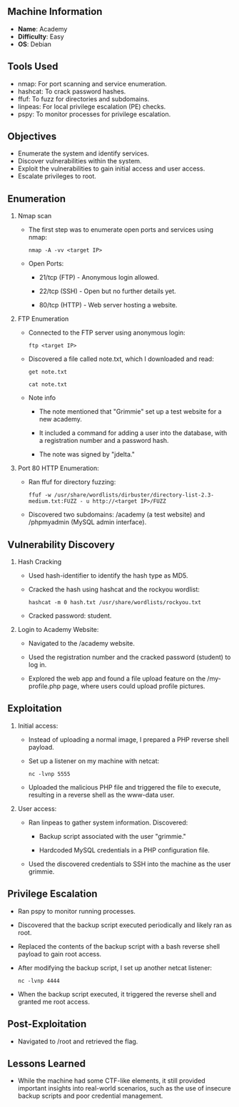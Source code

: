 ## Machine Information
- **Name**: Academy
- **Difficulty**: Easy
- **OS**: Debian
  
## Tools Used
- nmap: For port scanning and service enumeration.
- hashcat: To crack password hashes.
- ffuf: To fuzz for directories and subdomains.
- linpeas: For local privilege escalation (PE) checks.
- pspy: To monitor processes for privilege escalation.

## Objectives
- Enumerate the system and identify services.
- Discover vulnerabilities within the system.
- Exploit the vulnerabilities to gain initial access and user access.
- Escalate privileges to root.
  
## Enumeration
1. Nmap scan
  
    - The first step was to enumerate open ports and services using nmap:
    
        `nmap -A -vv <target IP>`
    
    - Open Ports:
      
      - 21/tcp (FTP) - Anonymous login allowed.
      
      - 22/tcp (SSH) - Open but no further details yet.
      
      - 80/tcp (HTTP) - Web server hosting a website.
  
2. FTP Enumeration

    - Connected to the FTP server using anonymous login:
    
        `ftp <target IP>`
    
    - Discovered a file called note.txt, which I downloaded and read:
      
        `get note.txt`
      
        `cat note.txt`
    
    - Note info
      
      - The note mentioned that "Grimmie" set up a test website for a new academy.
      
      - It included a command for adding a user into the database, with a registration number and a password hash.
      
      - The note was signed by "jdelta."

3. Port 80 HTTP Enumeration:
  
    - Ran ffuf for directory fuzzing:
      
        `ffuf -w /usr/share/wordlists/dirbuster/directory-list-2.3-medium.txt:FUZZ - u http://<target IP>/FUZZ`

    - Discovered two subdomains: /academy (a test website) and /phpmyadmin (MySQL admin interface).
     
## Vulnerability Discovery
1. Hash Cracking
  
    - Used hash-identifier to identify the hash type as MD5.
  
    - Cracked the hash using hashcat and the rockyou wordlist:
  
      `hashcat -m 0 hash.txt /usr/share/wordlists/rockyou.txt`
  
    - Cracked password: student.

2. Login to Academy Website:

    - Navigated to the /academy website.
  
    - Used the registration number and the cracked password (student) to log in.
  
    - Explored the web app and found a file upload feature on the /my-profile.php page, where users could upload profile pictures.

## Exploitation
1. Initial access:

    - Instead of uploading a normal image, I prepared a PHP reverse shell payload.
  
    - Set up a listener on my machine with netcat:
  
      `nc -lvnp 5555`
  
    - Uploaded the malicious PHP file and triggered the file to execute, resulting in a reverse shell as the www-data user.

2. User access:
  
    - Ran linpeas to gather system information. Discovered:
  
      - Backup script associated with the user "grimmie."
     
      - Hardcoded MySQL credentials in a PHP configuration file.
     
    - Used the discovered credentials to SSH into the machine as the user grimmie.

## Privilege Escalation
- Ran pspy to monitor running processes.

- Discovered that the backup script executed periodically and likely ran as root.

- Replaced the contents of the backup script with a bash reverse shell payload to gain root access.

- After modifying the backup script, I set up another netcat listener:

  `nc -lvnp 4444`

- When the backup script executed, it triggered the reverse shell and granted me root access.

## Post-Exploitation
- Navigated to /root and retrieved the flag.

## Lessons Learned
- While the machine had some CTF-like elements, it still provided important insights into real-world scenarios, such as the use of insecure backup scripts and poor credential management.
